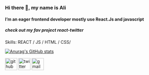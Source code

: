 ### Hi there 👋, my name is Ali
#### I’m an eager frontend developer mostly  use React.Js and javascript 
##### check out my fav project react-twitter

Skills:   REACT / JS / HTML / CSS/




[![Anurag's GitHub stats](https://github-readme-stats.vercel.app/api?username=alirze98)](https://github.com/anuraghazra/github-readme-stats)



[<img src='https://cdn.jsdelivr.net/npm/simple-icons@3.0.1/icons/github.svg' alt='github' height='40'>](https://github.com/alirze98)  [<img src='https://cdn.jsdelivr.net/npm/simple-icons@3.0.1/icons/twitter.svg' alt='twitter' height='40'>](https://twitter.com/ali_alkapon)  [<img src='https://cdn.jsdelivr.net/npm/simple-icons@3.0.1/icons/gmail.svg' alt='gmail' height='40'>](ali.rze.1998@gmail.com)  

